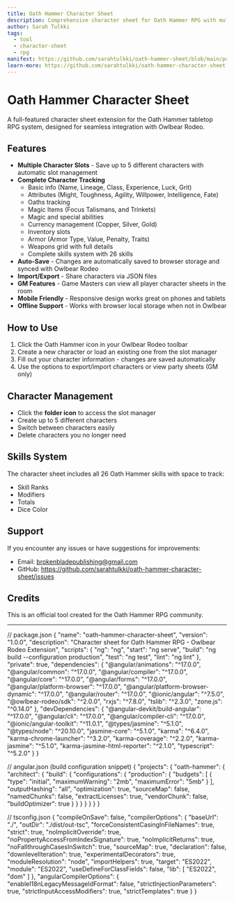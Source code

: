 ```yaml
---
title: Oath Hammer Character Sheet
description: Comprehensive character sheet for Oath Hammer RPG with multi-character support, auto-save, and GM features
author: Sarah Tulkki
tags:
  - tool
  - character-sheet
  - rpg
manifest: https://github.com/sarahtulkki/oath-hammer-sheet/blob/main/public/manifest.json
learn-more: https://github.com/sarahtulkki/oath-hammer-character-sheet
---
```


# Oath Hammer Character Sheet

A full-featured character sheet extension for the Oath Hammer tabletop RPG system, designed for seamless integration with Owlbear Rodeo.

## Features

* **Multiple Character Slots** - Save up to 5 different characters with automatic slot management
* **Complete Character Tracking**
  - Basic info (Name, Lineage, Class, Experience, Luck, Grit)
  - Attributes (Might, Toughness, Agility, Willpower, Intelligence, Fate)
  - Oaths tracking
  - Magic Items (Focus Talismans, and Trinkets)
  - Magic and special abilities
  - Currency management (Copper, Silver, Gold)
  - Inventory slots
  - Armor (Armor Type, Value, Penalty, Traits)
  - Weapons grid with full details
  - Complete skills system with 26 skills
* **Auto-Save** - Changes are automatically saved to browser storage and synced with Owlbear Rodeo
* **Import/Export** - Share characters via JSON files
* **GM Features** - Game Masters can view all player character sheets in the room
* **Mobile Friendly** - Responsive design works great on phones and tablets
* **Offline Support** - Works with browser local storage when not in Owlbear

## How to Use

1. Click the Oath Hammer icon in your Owlbear Rodeo toolbar
2. Create a new character or load an existing one from the slot manager
3. Fill out your character information - changes are saved automatically
4. Use the options to export/import characters or view party sheets (GM only)

## Character Management

* Click the **folder icon** to access the slot manager
* Create up to 5 different characters
* Switch between characters easily
* Delete characters you no longer need

## Skills System

The character sheet includes all 26 Oath Hammer skills with space to track:
- Skill Ranks
- Modifiers
- Totals
- Dice Color

## Support

If you encounter any issues or have suggestions for improvements:
- Email: brokenbladepublishing@gmail.com
- GitHub: https://github.com/sarahtulkki/oath-hammer-character-sheet/issues

## Credits

This is an official tool created for the Oath Hammer RPG community.

---

// package.json
{
  "name": "oath-hammer-character-sheet",
  "version": "1.0.0",
  "description": "Character sheet for Oath Hammer RPG - Owlbear Rodeo Extension",
  "scripts": {
    "ng": "ng",
    "start": "ng serve",
    "build": "ng build --configuration production",
    "test": "ng test",
    "lint": "ng lint"
  },
  "private": true,
  "dependencies": {
    "@angular/animations": "^17.0.0",
    "@angular/common": "^17.0.0",
    "@angular/compiler": "^17.0.0",
    "@angular/core": "^17.0.0",
    "@angular/forms": "^17.0.0",
    "@angular/platform-browser": "^17.0.0",
    "@angular/platform-browser-dynamic": "^17.0.0",
    "@angular/router": "^17.0.0",
    "@ionic/angular": "^7.5.0",
    "@owlbear-rodeo/sdk": "^2.0.0",
    "rxjs": "^7.8.0",
    "tslib": "^2.3.0",
    "zone.js": "^0.14.0"
  },
  "devDependencies": {
    "@angular-devkit/build-angular": "^17.0.0",
    "@angular/cli": "^17.0.0",
    "@angular/compiler-cli": "^17.0.0",
    "@ionic/angular-toolkit": "^11.0.1",
    "@types/jasmine": "^5.1.0",
    "@types/node": "^20.10.0",
    "jasmine-core": "^5.1.0",
    "karma": "^6.4.0",
    "karma-chrome-launcher": "^3.2.0",
    "karma-coverage": "^2.2.0",
    "karma-jasmine": "^5.1.0",
    "karma-jasmine-html-reporter": "^2.1.0",
    "typescript": "^5.2.0"
  }
}


// angular.json (build configuration snippet)
{
  "projects": {
    "oath-hammer": {
      "architect": {
        "build": {
          "configurations": {
            "production": {
              "budgets": [
                {
                  "type": "initial",
                  "maximumWarning": "2mb",
                  "maximumError": "5mb"
                }
              ],
              "outputHashing": "all",
              "optimization": true,
              "sourceMap": false,
              "namedChunks": false,
              "extractLicenses": true,
              "vendorChunk": false,
              "buildOptimizer": true
            }
          }
        }
      }
    }
  }
}


// tsconfig.json
{
  "compileOnSave": false,
  "compilerOptions": {
    "baseUrl": "./",
    "outDir": "./dist/out-tsc",
    "forceConsistentCasingInFileNames": true,
    "strict": true,
    "noImplicitOverride": true,
    "noPropertyAccessFromIndexSignature": true,
    "noImplicitReturns": true,
    "noFallthroughCasesInSwitch": true,
    "sourceMap": true,
    "declaration": false,
    "downlevelIteration": true,
    "experimentalDecorators": true,
    "moduleResolution": "node",
    "importHelpers": true,
    "target": "ES2022",
    "module": "ES2022",
    "useDefineForClassFields": false,
    "lib": [
      "ES2022",
      "dom"
    ]
  },
  "angularCompilerOptions": {
    "enableI18nLegacyMessageIdFormat": false,
    "strictInjectionParameters": true,
    "strictInputAccessModifiers": true,
    "strictTemplates": true
  }
}